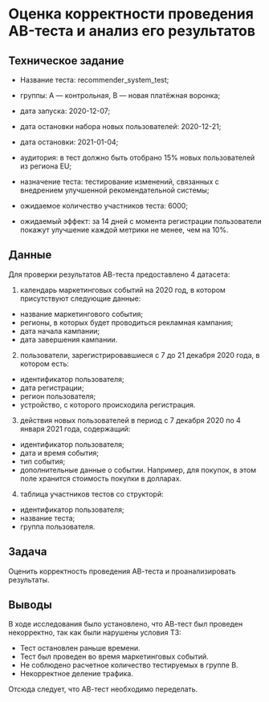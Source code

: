 # Оценка корректности проведения AB-теста и анализ его результатов
## Техническое задание
- Название теста: recommender_system_test;

- группы: А — контрольная, B — новая платёжная воронка;

- дата запуска: 2020-12-07;

- дата остановки набора новых пользователей: 2020-12-21;

- дата остановки: 2021-01-04;

- аудитория: в тест должно быть отобрано 15% новых пользователей из региона EU;

- назначение теста: тестирование изменений, связанных с внедрением улучшенной рекомендательной системы;

- ожидаемое количество участников теста: 6000;

- ожидаемый эффект: за 14 дней с момента регистрации пользователи покажут улучшение каждой метрики не менее, чем на 10%.
## Данные
Для проверки результатов АВ-теста предоставлено 4 датасета:

1. календарь маркетинговых событий на 2020 год, в котором присутствуют следующие данные:
- название маркетингового события;
- регионы, в которых будет проводиться рекламная кампания;
- дата начала кампании;
- дата завершения кампании.

2. пользователи, зарегистрировавшиеся с 7 до 21 декабря 2020 года, в котором есть:
- идентификатор пользователя;
- дата регистрации;
- регион пользователя;
- устройство, с которого происходила регистрация.

3. действия новых пользователей в период с 7 декабря 2020 по 4 января 2021 года, содержащий:
- идентификатор пользователя;
- дата и время события;
- тип события;
- дополнительные данные о событии. Например, для покупок, в этом поле хранится стоимость покупки в долларах.

4. таблица участников тестов со структорй:
- идентификатор пользователя;
- название теста;
- группа пользователя.
## Задача
Оценить корректность проведения АВ-теста и проанализировать результаты.
## Выводы
В ходе исследования было установлено, что АВ-тест был проведен некорректно, так как были нарушены условия ТЗ:
- Тест остановлен раньше времени.
- Тест был проведен во время маркетинговых событий.
- Не соблюдено расчетное количество тестируемых в группе В.
- Некорректное деление трафика.

Отсюда следует, что АВ-тест необходимо переделать.
